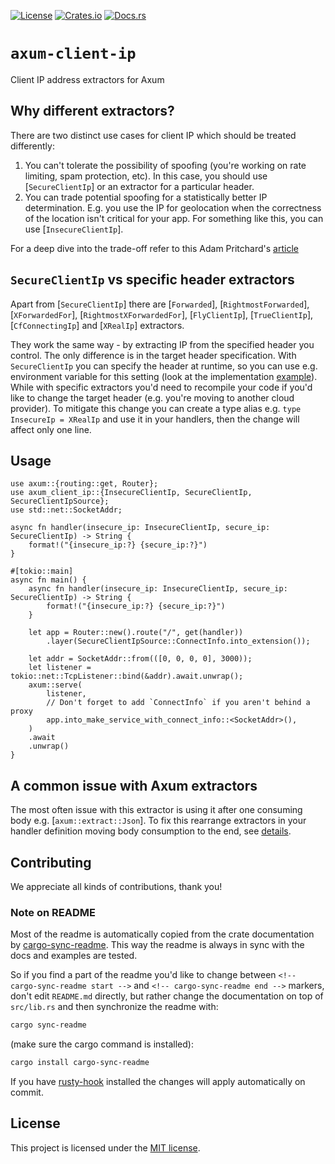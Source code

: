 [![License](https://img.shields.io/crates/l/axum-client-ip.svg)](https://choosealicense.com/licenses/mit/)
[![Crates.io](https://img.shields.io/crates/v/axum-client-ip.svg)](https://crates.io/crates/axum-client-ip)
[![Docs.rs](https://docs.rs/axum-client-ip/badge.svg)](https://docs.rs/axum-client-ip)

# `axum-client-ip`

<!-- cargo-sync-readme start -->

Client IP address extractors for Axum

## Why different extractors?

There are two distinct use cases for client IP which should be treated differently:

1. You can't tolerate the possibility of spoofing (you're working on rate limiting,
   spam protection, etc). In this case, you should use [`SecureClientIp`] or an extractor for a
   particular header.
2. You can trade potential spoofing for a statistically better IP determination. E.g. you use
   the IP for geolocation when the correctness of the location isn't critical for your app. For
   something like this, you can use [`InsecureClientIp`].

For a deep dive into the trade-off refer to this Adam Pritchard's
[article](https://adam-p.ca/blog/2022/03/x-forwarded-for/)

## `SecureClientIp` vs specific header extractors

Apart from [`SecureClientIp`] there are [`Forwarded`], [`RightmostForwarded`], [`XForwardedFor`],
[`RightmostXForwardedFor`], [`FlyClientIp`], [`TrueClientIp`], [`CfConnectingIp`] and [`XRealIp`]
extractors.

They work the same way - by extracting IP from the specified header you control. The only difference
is in the target header specification. With `SecureClientIp` you can specify the header at
runtime, so you can use e.g. environment variable for this setting (look at the implementation
[example][secure-example]). While with specific extractors you'd need to recompile your code if
you'd like to change the target header (e.g. you're moving to another cloud provider). To
mitigate this change you can create a type alias e.g. `type InsecureIp = XRealIp` and use it in
your handlers, then the change will affect only one line.

## Usage

```rust,no_run
use axum::{routing::get, Router};
use axum_client_ip::{InsecureClientIp, SecureClientIp, SecureClientIpSource};
use std::net::SocketAddr;

async fn handler(insecure_ip: InsecureClientIp, secure_ip: SecureClientIp) -> String {
    format!("{insecure_ip:?} {secure_ip:?}")
}

#[tokio::main]
async fn main() {
    async fn handler(insecure_ip: InsecureClientIp, secure_ip: SecureClientIp) -> String {
        format!("{insecure_ip:?} {secure_ip:?}")
    }

    let app = Router::new().route("/", get(handler))
        .layer(SecureClientIpSource::ConnectInfo.into_extension());

    let addr = SocketAddr::from(([0, 0, 0, 0], 3000));
    let listener = tokio::net::TcpListener::bind(&addr).await.unwrap();
    axum::serve(
        listener,
        // Don't forget to add `ConnectInfo` if you aren't behind a proxy
        app.into_make_service_with_connect_info::<SocketAddr>(),
    )
    .await
    .unwrap()
}
```


## A common issue with Axum extractors

The most often issue with this extractor is using it after one consuming body e.g.
[`axum::extract::Json`].
To fix this rearrange extractors in your handler definition moving body consumption to the
end, see [details][extractors-order].


[secure-example]: https://github.com/imbolc/axum-client-ip/blob/main/examples/secure.rs
[extractors-order]: https://docs.rs/axum/latest/axum/extract/index.html#the-order-of-extractors

<!-- cargo-sync-readme end -->

## Contributing

We appreciate all kinds of contributions, thank you!


### Note on README

Most of the readme is automatically copied from the crate documentation by [cargo-sync-readme][].
This way the readme is always in sync with the docs and examples are tested.

So if you find a part of the readme you'd like to change between `<!-- cargo-sync-readme start -->`
and `<!-- cargo-sync-readme end -->` markers, don't edit `README.md` directly, but rather change
the documentation on top of `src/lib.rs` and then synchronize the readme with:
```bash
cargo sync-readme
```
(make sure the cargo command is installed):
```bash
cargo install cargo-sync-readme
```

If you have [rusty-hook] installed the changes will apply automatically on commit.


## License

This project is licensed under the [MIT license](LICENSE).

[cargo-sync-readme]: https://github.com/phaazon/cargo-sync-readme
[rusty-hook]: https://github.com/swellaby/rusty-hook
